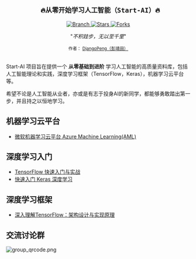 <h2 align="center"><code> 🔥从零开始学习人工智能（Start-AI）🔥</code></h2>

<p align="center">
  <a href="https://github.com/DjangoPeng/start-ai/tree/master">
    <img src="https://img.shields.io/badge/Branch-master-green.svg?longCache=true"
        alt="Branch">
  </a>
  <a href="https://github.com/DjangoPeng/start-ai/stargazers">
    <img src="https://img.shields.io/github/stars/DjangoPeng/start-ai.svg?label=Stars&style=social"
        alt="Stars">
  </a>
    <a href="https://github.com/DjangoPeng/start-ai/network/members">
    <img src="https://img.shields.io/github/forks/DjangoPeng/start-ai.svg?label=Forks&style=social"
        alt="Forks">
  </a>
  </a>
</p>
<p align="center">"<i>不积跬步，无以至千里</i>" 

<div align="center">
  <sub>作者：
  <a href="https://github.com/DjangoPeng">DjangoPeng（彭靖田）</a>
</div>
<br>


Start-AI 项目旨在提供一个 **从零基础到进阶** 学习人工智能的高质量资料库，包括人工智能理论和实践，深度学习框架（TensorFlow，Keras），机器学习云平台等。

希望不论是人工智能从业者，亦或是有志于投身AI的新同学，都能够勇敢踏出第一步，并且持之以恒地学习。

## 机器学习云平台

- [微软机器学习云平台 Azure Machine Learning(AML)](https://github.com/DjangoPeng/aml-101)

## 深度学习入门

- [TensorFlow 快速入门与实战](https://github.com/DjangoPeng/tensorflow-101)
- [快速入门 Keras 深度学习](https://github.com/DjangoPeng/keras-101)

## 深度学习框架

- [深入理解TensorFlow：架构设计与实现原理](https://github.com/DjangoPeng/tensorflow-in-depth)

## 交流讨论群

![group_qrcode.png](https://pinshiv1.oss-cn-hangzhou.aliyuncs.com/ai/qr.png)
